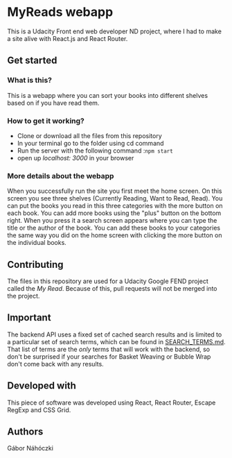 # MyReads webapp
This is a Udacity Front end web developer ND project, where I had to make a site alive with React.js and React Router.

## Get started

### What is this?
This is a webapp where you can sort your books into different shelves based on if you have read them.

### How to get it working?
- Clone or download all the files from this repository
- In your terminal go to the folder using cd command
- Run the server with the following command :`npm start`
- open up _localhost: 3000_ in your browser 

### More details about the webapp
When you successfully run the site you first meet the home screen. On this screen you see three shelves (Currently Reading, Want to Read, Read). You can put the books you read in this three categories with the more button on each book. You can add more books using the "plus" button on the bottom right. When you press it a search screen appears where you can type the title or the author of the book. You can add these books to your categories the same way you did on the home screen with clicking the more button on the individual books. 

## Contributing
The files in this repository are used for a Udacity Google FEND project called the *My Read*. Because of this, pull requests will not be merged into the project.

## Important
The backend API uses a fixed set of cached search results and is limited to a particular set of search terms, which can be found in [SEARCH_TERMS.md](SEARCH_TERMS.md). That list of terms are the _only_ terms that will work with the backend, so don't be surprised if your searches for Basket Weaving or Bubble Wrap don't come back with any results.

## Developed with
This piece of software was developed using React, React Router, Escape RegExp and CSS Grid.

## Authors
Gábor Náhóczki